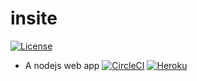# insite
[![License](https://img.shields.io/badge/license-Apache%202-4EB1BA.svg)](https://www.apache.org/licenses/LICENSE-2.0.html)

* A nodejs web app 
[![CircleCI](https://img.shields.io/circleci/project/github/airdata/insite.svg)](https://circleci.com/gh/airdata/insite) 
[![Heroku](https://heroku-badge.herokuapp.com/?app=heroku-badge&style=flat)](https://insite-rumen.herokuapp.com/projects.html)
